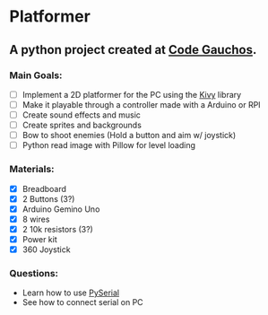 # Platformer
A python project created at <a href="codegauchos.com">Code Gauchos</a>.
-------------------------
### Main Goals:
- [ ] Implement a 2D platformer for the PC using the <a href="kivy.org">Kivy</a> library
- [ ] Make it playable through a controller made with a Arduino or RPI
- [ ] Create sound effects and music
- [ ] Create sprites and backgrounds
- [ ] Bow to shoot enemies (Hold a button and aim w/ joystick)
- [ ] Python read image with Pillow for level loading

### Materials:
- [x] Breadboard
- [x] 2 Buttons (3?)
- [x] Arduino Gemino Uno
- [x] 8 wires
- [x] 2 10k resistors (3?)
- [x] Power kit
- [x] 360 Joystick

### Questions:
* Learn how to use <a href="https://pyserial.readthedocs.io/en/latest/">PySerial</a>
* See how to connect serial on PC
